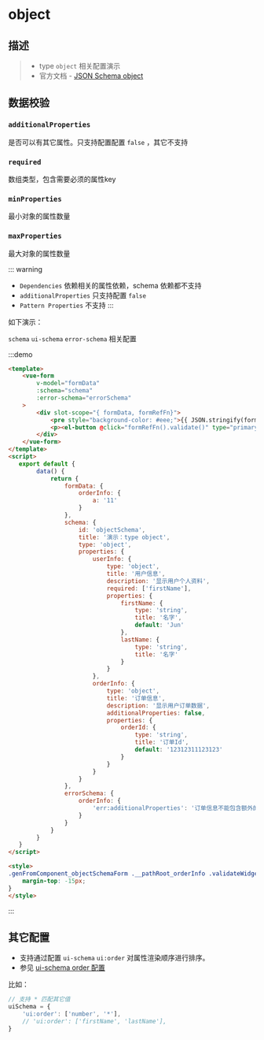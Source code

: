 # object

## 描述
>* type `object` 相关配置演示
>* 官方文档 - [JSON Schema object](https://json-schema.org/understanding-json-schema/reference/object.html)

## 数据校验
### `additionalProperties`
是否可以有其它属性。只支持配置配置 `false` ，其它不支持

### `required`
数组类型，包含需要必须的属性key

### `minProperties`
最小对象的属性数量

### `maxProperties`
最大对象的属性数量

::: warning
* `Dependencies` 依赖相关的属性依赖，schema 依赖都不支持
* `additionalProperties` 只支持配置 `false`
* `Pattern Properties` 不支持
:::

如下演示：

`schema` `ui-schema` `error-schema` 相关配置

:::demo
```html
<template>
    <vue-form
        v-model="formData"
        :schema="schema"
        :error-schema="errorSchema"
    >
        <div slot-scope="{ formData, formRefFn}">
            <pre style="background-color: #eee;">{{ JSON.stringify(formData, null, 4) }}</pre>
            <p><el-button @click="formRefFn().validate()" type="primary">校验数据</el-button></p>
        </div>
    </vue-form>
</template>
<script>
   export default {
        data() {
            return {
                formData: {
                    orderInfo: {
                        a: '11'
                    }
                },
                schema: {
                    id: 'objectSchema',
                    title: '演示：type object',
                    type: 'object',
                    properties: {
                        userInfo: {
                            type: 'object',
                            title: '用户信息',
                            description: '显示用户个人资料',
                            required: ['firstName'],
                            properties: {
                                firstName: {
                                    type: 'string',
                                    title: '名字',
                                    default: 'Jun'
                                },
                                lastName: {
                                    type: 'string',
                                    title: '名字'
                                }
                            }
                        },
                        orderInfo: {
                            type: 'object',
                            title: '订单信息',
                            description: '显示用户订单数据',
                            additionalProperties: false,
                            properties: {
                                orderId: {
                                    type: 'string',
                                    title: '订单Id',
                                    default: '12312311123123'
                                }
                            }
                        }
                    }
                },
                errorSchema: {
                    orderInfo: {
                        'err:additionalProperties': '订单信息不能包含额外的属性'
                    }
                }
            }
        }
   }
</script>

<style>
.genFromComponent_objectSchemaForm .__pathRoot_orderInfo .validateWidget-object .formItemErrorBox{
    margin-top: -15px;
}
</style>
```
:::

## 其它配置
* 支持通过配置 `ui-schema` `ui:order` 对属性渲染顺序进行排序。
* 参见 [ui-schema order 配置](https://form.lljj.me/#/demo?type=Simple)

比如：
```js
// 支持 * 匹配其它值
uiSchema = {
    'ui:order': ['number', '*'],
    // 'ui:order': ['firstName', 'lastName'],
}
```

